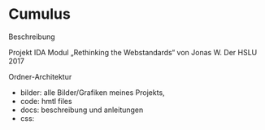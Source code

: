 # Cumulus

Beschreibung

Projekt IDA Modul „Rethinking the Webstandards“ von Jonas W. Der HSLU 2017

Ordner-Architektur
- bilder: alle Bilder/Grafiken meines Projekts,
- code: hmtl files
- docs: beschreibung und anleitungen
- css: 


